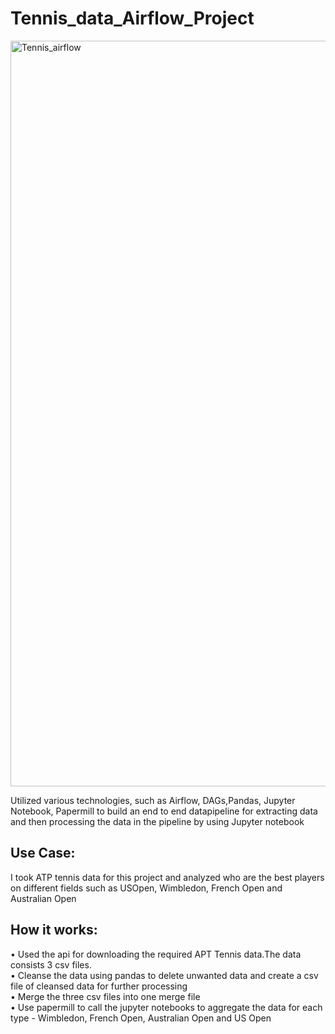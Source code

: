 # Tennis_data_Airflow_Project

<img width="1193" alt="Tennis_airflow" src="https://user-images.githubusercontent.com/72820961/104627741-6a4c4100-5665-11eb-96c6-0fb8ee024301.png">



Utilized various technologies, such as Airflow,  DAGs,Pandas,  Jupyter Notebook, Papermill to build  an  end  to  end  datapipeline for extracting data and then processing the data in the pipeline by using Jupyter notebook

## Use Case:
I took ATP tennis data for this project and analyzed who are the best players on different fields such as USOpen, Wimbledon, French Open and Australian Open

## How it works:
• Used the api for downloading the required APT Tennis data.The data consists 3 csv files.                                                                         
• Cleanse the data using pandas to delete unwanted data and create a csv file of cleansed data for further processing                                      
• Merge the three csv files into one merge file                                                                                                                   
• Use papermill to call the jupyter notebooks to aggregate the data for each type - Wimbledon, French Open, Australian Open and US Open  
